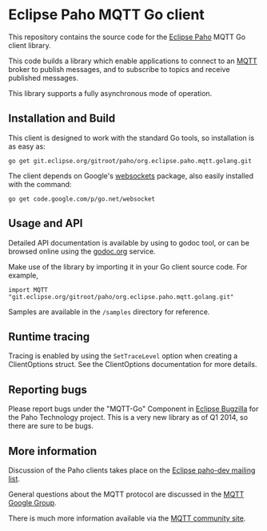 Eclipse Paho MQTT Go client
===========================


This repository contains the source code for the [Eclipse Paho](http://eclipse.org/paho) MQTT Go client library. 

This code builds a library which enable applications to connect to an [MQTT](http://mqtt.org) broker to publish messages, and to subscribe to topics and receive published messages.

This library supports a fully asynchronous mode of operation.


Installation and Build
----------------------

This client is designed to work with the standard Go tools, so installation is as easy as:

```
go get git.eclipse.org/gitroot/paho/org.eclipse.paho.mqtt.golang.git
```

The client depends on Google's [websockets](http://godoc.org/code.google.com/p/go.net/websocket) package, 
also easily installed with the command:

```
go get code.google.com/p/go.net/websocket
```


Usage and API
-------------

Detailed API documentation is available by using to godoc tool, or can be browsed online
using the [godoc.org](http://godoc.org/git.eclipse.org/gitroot/paho/org.eclipse.paho.mqtt.golang.git) service.

Make use of the library by importing it in your Go client source code. For example,
```
import MQTT "git.eclipse.org/gitroot/paho/org.eclipse.paho.mqtt.golang.git"
```

Samples are available in the `/samples` directory for reference.


Runtime tracing
---------------

Tracing is enabled by using the `SetTraceLevel` option when creating a ClientOptions struct. See the ClientOptions
documentation for more details.


Reporting bugs
--------------

Please report bugs under the "MQTT-Go" Component in [Eclipse Bugzilla](http://bugs.eclipse.org/bugs/) for the Paho Technology project. This is a very new library as of Q1 2014, so there are sure to be bugs.


More information
----------------

Discussion of the Paho clients takes place on the [Eclipse paho-dev mailing list](https://dev.eclipse.org/mailman/listinfo/paho-dev).

General questions about the MQTT protocol are discussed in the [MQTT Google Group](https://groups.google.com/forum/?hl=en-US&fromgroups#!forum/mqtt).

There is much more information available via the [MQTT community site](http://mqtt.org).
